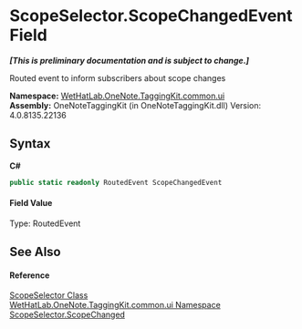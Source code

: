 # ScopeSelector.ScopeChangedEvent Field
 _**\[This is preliminary documentation and is subject to change.\]**_

Routed event to inform subscribers about scope changes

**Namespace:**&nbsp;<a href="043a9407-ac38-b3ac-7348-a6090af495ad.md">WetHatLab.OneNote.TaggingKit.common.ui</a><br />**Assembly:**&nbsp;OneNoteTaggingKit (in OneNoteTaggingKit.dll) Version: 4.0.8135.22136

## Syntax

**C#**<br />
``` C#
public static readonly RoutedEvent ScopeChangedEvent
```


#### Field Value
Type: RoutedEvent

## See Also


#### Reference
<a href="52a2d8d2-55e2-9027-0a99-647fce31cb61.md">ScopeSelector Class</a><br /><a href="043a9407-ac38-b3ac-7348-a6090af495ad.md">WetHatLab.OneNote.TaggingKit.common.ui Namespace</a><br /><a href="94a2ec80-0b18-6e4b-ad7f-2b7075f91de3.md">ScopeSelector.ScopeChanged</a><br />